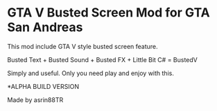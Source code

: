 # GTA V Busted Screen Mod for GTA San Andreas

This mod include GTA V style busted screen feature.

Busted Text + Busted Sound + Busted FX + Little Bit C# = BustedV

Simply and useful. Only you need play and enjoy with this.

*ALPHA BUILD VERSION

Made by asrin88TR
